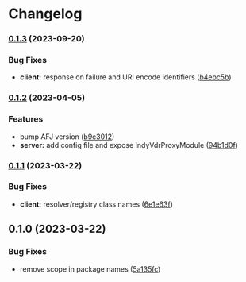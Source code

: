 # Changelog

### [0.1.3](https://www.github.com/2060-io/aries-javascript-indy-vdr-proxy/compare/aries-framework-indy-vdr-proxy-client-v0.1.2...aries-framework-indy-vdr-proxy-client-v0.1.3) (2023-09-20)


### Bug Fixes

* **client:** response on failure and URI encode identifiers ([b4ebc5b](https://www.github.com/2060-io/aries-javascript-indy-vdr-proxy/commit/b4ebc5b8e3a58b7202bce843a54d9bc00afaddb5))

### [0.1.2](https://www.github.com/2060-io/aries-javascript-indy-vdr-proxy/compare/aries-framework-indy-vdr-proxy-client-v0.1.1...aries-framework-indy-vdr-proxy-client-v0.1.2) (2023-04-05)

### Features

- bump AFJ version ([b9c3012](https://www.github.com/2060-io/aries-javascript-indy-vdr-proxy/commit/b9c301243be0221ee56563ae999ca96399fe9214))
- **server:** add config file and expose IndyVdrProxyModule ([94b1d0f](https://www.github.com/2060-io/aries-javascript-indy-vdr-proxy/commit/94b1d0f756586fb1806b8bbfbb36ed66f4f27176))

### [0.1.1](https://www.github.com/2060-io/aries-javascript-indy-vdr-proxy/compare/aries-framework-indy-vdr-proxy-client-v0.1.0...aries-framework-indy-vdr-proxy-client-v0.1.1) (2023-03-22)

### Bug Fixes

- **client:** resolver/registry class names ([6e1e63f](https://www.github.com/2060-io/aries-javascript-indy-vdr-proxy/commit/6e1e63f9a634f81ebf844c58125c1ed6120fcbba))

## 0.1.0 (2023-03-22)

### Bug Fixes

- remove scope in package names ([5a135fc](https://www.github.com/2060-io/aries-javascript-indy-vdr-proxy/commit/5a135fcdff4c129d1bfdf03e99461809d123352b))
